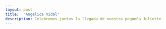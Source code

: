 ```yaml
---
layout: post
title:  "Angelica Vidal"
description: Celebremos juntos la llegada de nuestra pequeña Juliette 
---
```


